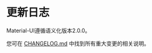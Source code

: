 # 更新日志

<p class="description">Material-UI遵循语义化版本2.0.0。</p>

您可在 [CHANGELOG.md](https://github.com/Foso/material-ui/blob/master/CHANGELOG.md) 中找到所有重大变更的相关说明。
